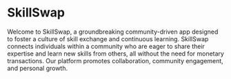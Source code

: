 # SkillSwap

Welcome to SkillSwap, a groundbreaking community-driven app designed to foster a culture of skill exchange and continuous learning. SkillSwap connects individuals within a community who are eager to share their expertise and learn new skills from others, all without the need for monetary transactions. Our platform promotes collaboration, community engagement, and personal growth.

